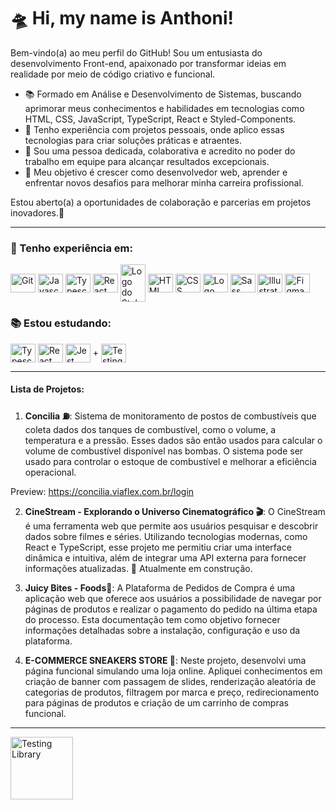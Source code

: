 # 🛸 Hi, my name is Anthoni!

Bem-vindo(a) ao meu perfil do GitHub! Sou um entusiasta do desenvolvimento Front-end, apaixonado por transformar ideias em realidade por meio de código criativo e funcional.
  
-   📚 Formado em Análise e Desenvolvimento de Sistemas, buscando aprimorar meus conhecimentos e habilidades em tecnologias como HTML, CSS, JavaScript, TypeScript, React e Styled-Components.
-   🚀 Tenho experiência com projetos pessoais, onde aplico essas tecnologias para criar soluções práticas e atraentes.
-   🤝 Sou uma pessoa dedicada, colaborativa e acredito no poder do trabalho em equipe para alcançar resultados excepcionais.
-   🌱 Meu objetivo é crescer como desenvolvedor web, aprender e enfrentar novos desafios para melhorar minha carreira profissional.

Estou aberto(a) a oportunidades de colaboração e parcerias em projetos inovadores.🚀

<hr/>

### 🚀 Tenho experiência em:

<div style="display: inline_block">
 <img align="center"  alt="Git" height="30" width="40" src="https://cdn.jsdelivr.net/gh/devicons/devicon/icons/git/git-original.svg" />
<img  align="center" alt="Javascript" height="30" width="40" src="https://cdn.jsdelivr.net/gh/devicons/devicon/icons/javascript/javascript-original.svg" />
<img  align="center" alt="Typescript" height="30" width="40" src="https://cdn.jsdelivr.net/gh/devicons/devicon/icons/typescript/typescript-original.svg" />
<img align="center" alt="React" height="30" width="40" src="https://cdn.jsdelivr.net/gh/devicons/devicon/icons/react/react-original.svg" />
 <img align="center" alt="Logo do Styled Components" height="60" width="40" src="https://cdn.sanity.io/images/djtlwm1o/production/cd48e3fba521deb47078ea36b7073e2f0e511af7-257x286.png">
  <img align="center" alt="HTML" height="30" width="40"  src="https://cdn.jsdelivr.net/gh/devicons/devicon/icons/html5/html5-original.svg" />
 <img  align="center" alt="CSS" height="30" width="40"  src="https://cdn.jsdelivr.net/gh/devicons/devicon/icons/css3/css3-original.svg" />
 <img align="center" alt="Logo Bootstrap" height="30" width="40" src="https://getbootstrap.com/docs/5.2/assets/brand/bootstrap-logo-shadow.png">
 <img align="center" alt="Sass" height="30" width="40" src="https://cdn.jsdelivr.net/gh/devicons/devicon/icons/sass/sass-original.svg" />
<img align="center" alt="Illustrator" height="30" width="40" src="https://cdn.jsdelivr.net/gh/devicons/devicon/icons/illustrator/illustrator-plain.svg" />
 <img align="center"  alt="Figma" height="30" width="40" src="https://cdn.jsdelivr.net/gh/devicons/devicon/icons/figma/figma-original.svg" />

</div>
   
### 📚 Estou estudando:

<div style="display: inline_block">
 <img  align="center" alt="Typescript" height="30" width="40" src="https://cdn.jsdelivr.net/gh/devicons/devicon/icons/typescript/typescript-original.svg" />
 <img align="center" alt="React" height="30" width="40" src="https://cdn.jsdelivr.net/gh/devicons/devicon/icons/react/react-original.svg" />
<img align="center" alt="Jest" height="30" width="40" src="https://cdn.jsdelivr.net/gh/devicons/devicon/icons/jest/jest-plain.svg" /> +
   <img align="center" alt="Testing Library" height="30" width="40" src="https://testing-library.com/img/octopus-64x64.png" />       

</div>
 
 <hr/>

 
#### Lista de Projetos:
1. **Concilia ⛽**: Sistema de monitoramento de postos de combustíveis que coleta dados dos tanques de combustível, como o volume, a temperatura e a pressão. Esses dados são então usados para calcular o volume de combustível disponível nas bombas. O sistema pode ser usado para controlar o estoque de combustível e melhorar a eficiência operacional.

Preview: https://concilia.viaflex.com.br/login

2.  **CineStream - Explorando o Universo Cinematográfico 🎬**: O CineStream é uma ferramenta web que permite aos usuários pesquisar e descobrir dados sobre filmes e séries. Utilizando tecnologias modernas, como React e TypeScript, esse projeto me permitiu criar uma interface dinâmica e intuitiva, além de integrar uma API externa para fornecer informações atualizadas. 🚧 Atualmente em construção.

3.  **Juicy Bites - Foods🍔**: A Plataforma de Pedidos de Compra é uma aplicação web que oferece aos usuários a possibilidade de navegar por páginas de produtos e realizar o pagamento do pedido na última etapa do processo. Esta documentação tem como objetivo fornecer informações detalhadas sobre a instalação, configuração e uso da plataforma.

4. **E-COMMERCE SNEAKERS STORE 👟**: Neste projeto, desenvolvi uma página funcional simulando uma loja online. Apliquei conhecimentos em criação de banner com passagem de slides, renderização aleatória de categorias de produtos, filtragem por marca e preço, redirecionamento para páginas de produtos e criação de um carrinho de compras funcional.

<hr/>

 <div style="display: inline_block">
   <a href="https://www.linkedin.com/in/anthoni-broering-dos-santos/" target="_blank"><img align="center"  alt="Testing Library" height="100" src="https://cdn.jsdelivr.net/gh/devicons/devicon/icons/linkedin/linkedin-original-wordmark.svg"></a>
 </div>
